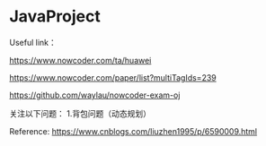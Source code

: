 # JavaProject
Useful link：

https://www.nowcoder.com/ta/huawei

https://www.nowcoder.com/paper/list?multiTagIds=239

https://github.com/waylau/nowcoder-exam-oj


关注以下问题：
1.背包问题（动态规划）

Reference: https://www.cnblogs.com/liuzhen1995/p/6590009.html
